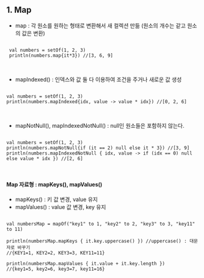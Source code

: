 ## 1. Map

- map : 각 원소를 원하는 형태로 변환해서 새 컬렉션 만듦 (원소의 개수는 같고 원소의 값은 변환)

```

 val numbers = setOf(1, 2, 3)
 println(numbers.map{it*3}) //[3, 6, 9]

```


</br>

 - mapIndexed() : 인덱스와 값 둘 다 이용하여 조건을 주거나 새로운 값 생성

 ```
 
 val numbers = setOf(1, 2, 3)
 println(numbers.mapIndexed{idx, value -> value * idx}) //[0, 2, 6]

 ```

 </br>

 - mapNotNull(), mapIndexedNotNull() : null인 원소들은 포함하지 않는다.

 ```
 
 val numbers = setOf(1, 2, 3)
println(numbers.mapNotNull{if (it == 2) null else it * 3}) //[3, 9]
println(numbers.mapIndexedNotNull { idx, value -> if (idx == 0) null else value * idx }) //[2, 6]
 
 ```


 </br>

 #### Map 자료형 : mapKeys(), mapValues()

 - mapKeys() : 키 값 변경, value 유지
 - mapValues() : value 값 변경, key 유지

 ```

 val numbersMap = mapOf("key1" to 1, "key2" to 2, "key3" to 3, "key11" to 11)
 
println(numbersMap.mapKeys { it.key.uppercase() }) //uppercase() : 대문자로 바꾸기
//{KEY1=1, KEY2=2, KEY3=3, KEY11=11}

println(numbersMap.mapValues { it.value + it.key.length })
//{key1=5, key2=6, key3=7, key11=16}

 ```